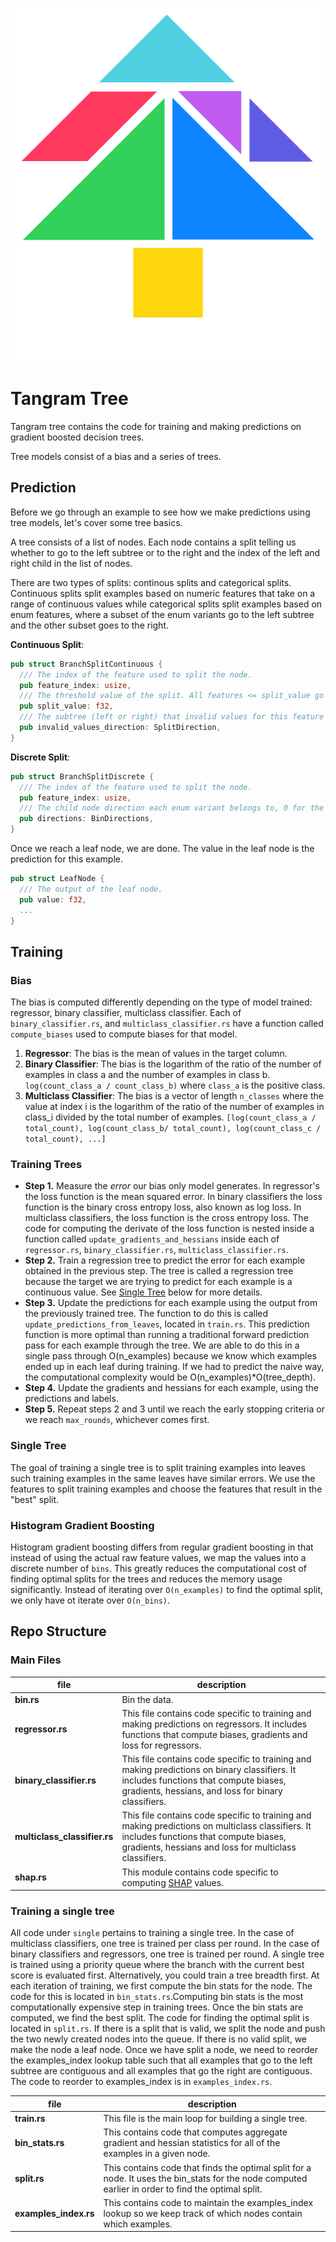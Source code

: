 <p align="center">
  <img src="tangram_tree.svg" title="Tangram">
</p>

# Tangram Tree

Tangram tree contains the code for training and making predictions on gradient boosted decision trees.

Tree models consist of a bias and a series of trees.

## Prediction

Before we go through an example to see how we make predictions using tree models, let's cover some tree basics.

A tree consists of a list of nodes. Each node contains a split telling us whether to go to the left subtree or to the right and the index of the left and right child in the list of nodes.

There are two types of splits: continous splits and categorical splits. Continuous splits split examples based on numeric features that take on a range of continuous values while categorical splits split examples based on enum features, where a subset of the enum variants go to the left subtree and the other subset goes to the right.

**Continuous Split**:

```rust
pub struct BranchSplitContinuous {
  /// The index of the feature used to split the node.
  pub feature_index: usize,
  /// The threshold value of the split. All features <= split_value go to the left subtree and all features  > split_value go to the right.
  pub split_value: f32,
  /// The subtree (left or right) that invalid values for this feature should go to.
  pub invalid_values_direction: SplitDirection,
}
```

**Discrete Split**:

```rust
pub struct BranchSplitDiscrete {
  /// The index of the feature used to split the node.
  pub feature_index: usize,
  /// The child node direction each enum variant belongs to, 0 for the left child and 1 for the right.
  pub directions: BinDirections,
}
```

Once we reach a leaf node, we are done. The value in the leaf node is the prediction for this example.

```rust
pub struct LeafNode {
  /// The output of the leaf node.
  pub value: f32,
  ...
}
```

## Training

### Bias

The bias is computed differently depending on the type of model trained: regressor, binary classifier, multiclass classifier. Each of `binary_classifier.rs`, and `multiclass_classifier.rs` have a function called `compute_biases` used to compute biases for that model.

1. **Regressor**: The bias is the mean of values in the target column.
2. **Binary Classifier**: The bias is the logarithm of the ratio of the number of examples in class a and the number of examples in class b. `log(count_class_a / count_class_b)` where `class_a` is the positive class.
3. **Multiclass Classifier**: The bias is a vector of length `n_classes` where the value at index i is the logarithm of the ratio of the number of examples in class_i divided by the total number of examples. `[log(count_class_a / total_count), log(count_class_b/ total_count), log(count_class_c / total_count), ...]`

### Training Trees

- **Step 1.** Measure the _error_ our bias only model generates. In regressor's the loss function is the mean squared error. In binary classifiers the loss function is the binary cross entropy loss, also known as log loss. In multiclass classifiers, the loss function is the cross entropy loss. The code for computing the derivate of the loss function is nested inside a function called `update_gradients_and_hessians` inside each of `regressor.rs`, `binary_classifier.rs`, `multiclass_classifier.rs`.
- **Step 2.** Train a regression tree to predict the error for each example obtained in the previous step. The tree is called a regression tree because the target we are trying to predict for each example is a continuous value. See [Single Tree](single-tree) below for more details.
- **Step 3.** Update the predictions for each example using the output from the previously trained tree. The function to do this is called `update_predictions_from_leaves`, located in `train.rs`. This prediction function is more optimal than running a traditional forward prediction pass for each example through the tree. We are able to do this in a single pass through O(n_examples) because we know which examples ended up in each leaf during training. If we had to predict the naive way, the computational complexity would be O(n_examples)\*O(tree_depth).
- **Step 4.** Update the gradients and hessians for each example, using the predictions and labels.
- **Step 5.** Repeat steps 2 and 3 until we reach the early stopping criteria or we reach `max_rounds`, whichever comes first.

### Single Tree

The goal of training a single tree is to split training examples into leaves such training examples in the same leaves have similar errors. We use the features to split training examples and choose the features that result in the "best" split.

### Histogram Gradient Boosting

Histogram gradient boosting differs from regular gradient boosting in that instead of using the actual raw feature values, we map the values into a discrete number of `bins`. This greatly reduces the computational cost of finding optimal splits for the trees and reduces the memory usage significantly. Instead of iterating over `O(n_examples)` to find the optimal split, we only have ot iterate over `O(n_bins)`.

## Repo Structure

### Main Files

| file                         | description                                                                                                                                                                                        |
| ---------------------------- | -------------------------------------------------------------------------------------------------------------------------------------------------------------------------------------------------- |
| **bin.rs**                   | Bin the data.                                                                                                                                                                                      |
| **regressor.rs**             | This file contains code specific to training and making predictions on regressors. It includes functions that compute biases, gradients and loss for regressors.                                   |
| **binary_classifier.rs**     | This file contains code specific to training and making predictions on binary classifiers. It includes functions that compute biases, gradients, hessians, and loss for binary classifiers.        |
| **multiclass_classifier.rs** | This file contains code specific to training and making predictions on multiclass classifiers. It includes functions that compute biases, gradients, hessians and loss for multiclass classifiers. |
| **shap.rs**                  | This module contains code specific to computing [SHAP](https://github.com/slundberg/shap) values.                                                                                                  |

### Training a single tree

All code under `single` pertains to training a single tree. In the case of multiclass classifiers, one tree is trained per class per round. In the case of binary classifiers and regressors, one tree is trained per round. A single tree is trained using a priority queue where the branch with the current best score is evaluated first. Alternatively, you could train a tree breadth first. At each iteration of training, we first compute the bin stats for the node. The code for this is located in `bin_stats.rs`.Computing bin stats is the most computationally expensive step in training trees. Once the bin stats are computed, we find the best split. The code for finding the optimal split is located in `split.rs`. If there is a split that is valid, we split the node and push the two newly created nodes into the queue. If there is no valid split, we make the node a leaf node. Once we have split a node, we need to reorder the examples_index lookup table such that all examples that go to the left subtree are contiguous and all examples that go the right are contiguous. The code to reorder to examples_index is in `examples_index.rs`.

| file                  | description                                                                                                                                         |
| --------------------- | --------------------------------------------------------------------------------------------------------------------------------------------------- |
| **train.rs**          | This file is the main loop for building a single tree.                                                                                              |
| **bin_stats.rs**      | This contains code that computes aggregate gradient and hessian statistics for all of the examples in a given node.                                 |
| **split.rs**          | This contains code that finds the optimal split for a node. It uses the bin_stats for the node computed earlier in order to find the optimal split. |
| **examples_index.rs** | This contains code to maintain the examples_index lookup so we keep track of which nodes contain which examples.                                    |

```

```

```

```

```

```

